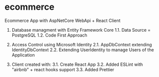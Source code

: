 # ecommerce
Ecommerce App with AspNetCore WebApi + React Client

1. Database managment with Entity Framework Core
  1.1. Data Source = PostgreSQL
  1.2. Code First Approach

2. Access Control using Microsoft Identity
  2.1. AppDbContext extending IdentityDbContext
  2.2. Extending UserIdentity to manage Users of the Application 

3. Client created with:
  3.1. Create React App 
  3.2. Added ESLint with "airbnb" + react hooks support
  3.3. Added Prettier

